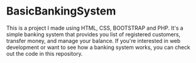 # BasicBankingSystem
This is a project I made using HTML, CSS, BOOTSTRAP and PHP. It's a simple banking system that provides you list of registered customers, transfer money, and manage your balance. If you're interested in web development or want to see how a banking system works, you can check out the code in this repository.
